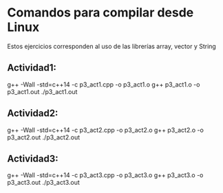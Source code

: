 
# Comandos para compilar desde Linux

Estos ejercicios corresponden al uso de las librerías array, vector y String

## Actividad1:
g++ -Wall -std=c++14 -c p3_act1.cpp -o p3_act1.o
g++ p3_act1.o -o p3_act1.out
./p3_act1.out

## Actividad2:
g++ -Wall -std=c++14 -c p3_act2.cpp -o p3_act2.o
g++ p3_act2.o -o p3_act2.out
./p3_act2.out

## Actividad3:
g++ -Wall -std=c++14 -c p3_act3.cpp -o p3_act3.o
g++ p3_act3.o -o p3_act3.out
./p3_act3.out
